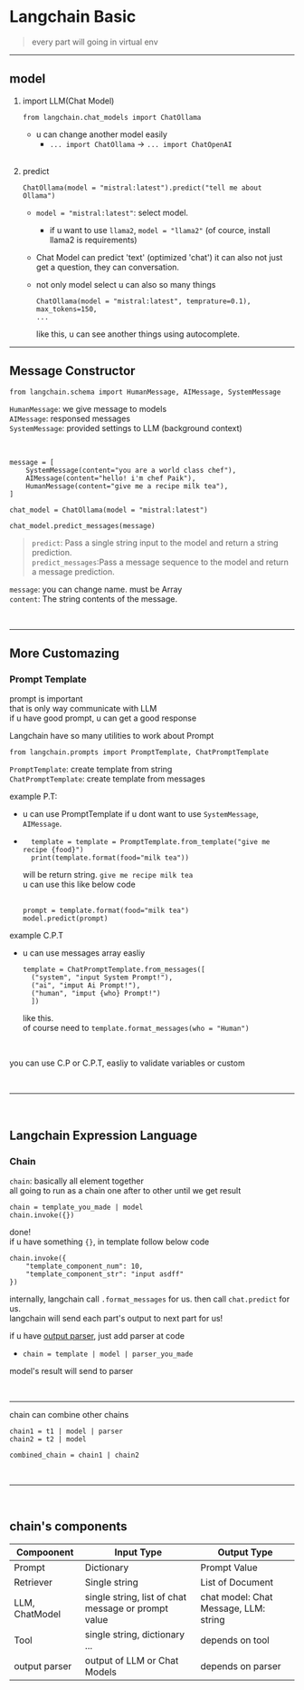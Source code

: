 # Langchain Basic

> every part will going in virtual env

<hr />

## model

1.  import LLM(Chat Model)

    ```
    from langchain.chat_models import ChatOllama
    ```

    -   u can change another model easily
        -   `... import ChatOllama` -> `... import ChatOpenAI`

    <br>

2.  predict

    ```
    ChatOllama(model = "mistral:latest").predict("tell me about Ollama")
    ```

    -   `model = "mistral:latest"`: select model.

        -   if u want to use `llama2`, `model = "llama2"` (of cource, install llama2 is requirements)

    -   Chat Model can predict 'text' (optimized 'chat')
        it can also not just get a question, they can conversation.

    -   not only model select u can also so many things

        ```
        ChatOllama(model = "mistral:latest", temprature=0.1),
        max_tokens=150,
        ...
        ```

        like this, u can see another things using autocomplete.

<hr/>

## Message Constructor

```
from langchain.schema import HumanMessage, AIMessage, SystemMessage
```

`HumanMessage`: we give message to models
<br>
`AIMessage`: responsed messages
<br>
`SystemMessage`: provided settings to LLM (background context)

<br>

```
message = [
    SystemMessage(content="you are a world class chef"),
    AIMessage(content="hello! i'm chef Paik"),
    HumanMessage(content="give me a recipe milk tea"),
]
```

```
chat_model = ChatOllama(model = "mistral:latest")

chat_model.predict_messages(message)
```

> `predict`: Pass a single string input to the model and return a string prediction.<br>`predict_messages`:Pass a message sequence to the model and return a message prediction.

`message`: you can change name. must be Array<br>
`content`: The string contents of the message.

<br>
<hr />

## More Customazing

### Prompt Template

prompt is important<br>
that is only way communicate with LLM<br>
if u have good prompt, u can get a good response

Langchain have so many utilities to work about Prompt

```
from langchain.prompts import PromptTemplate, ChatPromptTemplate
```

`PromptTemplate`: create template from string<br>
`ChatPromptTemplate`: create template from messages

example P.T:

-   u can use PromptTemplate if u dont want to use `SystemMessage`, `AIMessage`.
-   ```
      template = template = PromptTemplate.from_template("give me recipe {food}")
      print(template.format(food="milk tea"))
    ```
    will be return string. `give me recipe milk tea`<br>
    u can use this like below code<br><br>
    ```
    prompt = template.format(food="milk tea")
    model.predict(prompt)
    ```

example C.P.T

-   u can use messages array easliy
    ```
    template = ChatPromptTemplate.from_messages([
      ("system", "input System Prompt!"),
      ("ai", "imput Ai Prompt!"),
      ("human", "imput {who} Prompt!")
      ])
    ```
    like this.<br>
    of course need to `template.format_messages(who = "Human")`

<br>

you can use C.P or C.P.T, easliy to validate variables or custom

<br>
<hr />
<br>

## Langchain Expression Language

### Chain

`chain`: basically all element together<br>
all going to run as a chain one after to other until we get result

```
chain = template_you_made | model
chain.invoke({})
```

done!<br>
if u have something `{}`, in template follow below code

```
chain.invoke({
    "template_component_num": 10,
    "template_component_str": "input asdff"
})
```

internally, langchain call `.format_messages` for us. then call `chat.predict` for us.<br>
langchain will send each part's output to next part for us!

if u have [output parser](https://python.langchain.com/docs/modules/model_io/output_parsers/), just add parser at code<br>

-   `chain = template | model | parser_you_made`

model's result will send to parser

<br>

<hr>

chain can combine other chains

```
chain1 = t1 | model | parser
chain2 = t2 | model

combined_chain = chain1 | chain2
```

<br><hr><br>

## chain's components

| Compoonent     | Input Type                                          | Output Type                           |
| -------------- | --------------------------------------------------- | ------------------------------------- |
| Prompt         | Dictionary                                          | Prompt Value                          |
| Retriever      | Single string                                       | List of Document                      |
| LLM, ChatModel | single string, list of chat message or prompt value | chat model: Chat Message, LLM: string |
| Tool           | single string, dictionary ...                       | depends on tool                       |
| output parser  | output of LLM or Chat Models                        | depends on parser                     |
